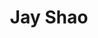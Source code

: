---
id: jay-shao
title: Jay Shao
image: Jay Shao.png
fellow_year: 2022
project: ["na"]
agency: ["na"]
hometown: Gotham
region: east
bio_short: Lorem ipsum dolor sit amet, consectetur adipiscing elit, sed do eiusmod tempor incididunt ut labore et dolore magna aliqua. Ut enim ad minim veniam, quis nostrud exercitation ullamco laboris nisi ut aliquip ex ea commodo consequat. 
tags: ['east', '2022']
skills: []
---